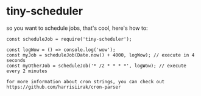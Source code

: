 # tiny-scheduler

so you want to schedule jobs, that's cool, here's how to:

```
const scheduleJob = require('tiny-scheduler');

const logWow = () => console.log('wow');
const myJob = scheduleJob(Date.now() + 4000, logWow); // execute in 4 seconds
const myOtherJob = scheduleJob('* /2 * * * *', logWow); // execute every 2 minutes

for more information about cron strings, you can check out https://github.com/harrisiirak/cron-parser
```
